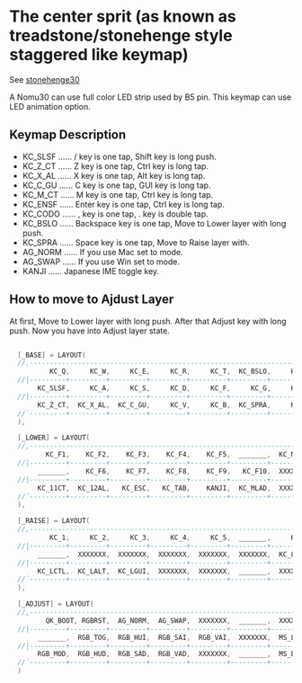 # The center sprit (as known as treadstone/stonehenge style staggered like keymap)

See [stonehenge30](https://github.com/marksard/qmk_firmware/tree/my_customize/keyboards/stonehenge30)  

A Nomu30 can use full color LED strip used by B5 pin. This keymap can use LED animation option.  

## Keymap Description

- KC_SLSF ...... / key is one tap, Shift key is long push.
- KC_Z_CT ...... Z key is one tap, Ctrl key is long tap.
- KC_X_AL ...... X key is one tap, Alt key is long tap.
- KC_C_GU ...... C key is one tap, GUI key is long tap.
- KC_M_CT ...... M key is one tap, Ctrl key is long tap.
- KC_ENSF ...... Enter key is one tap, Ctrl key is long tap.
- KC_CODO ...... , key is one tap, . key is double tap.
- KC_BSLO ...... Backspace key is one tap, Move to Lower layer with long push.
- KC_SPRA ...... Space key is one tap, Move to Raise layer with.
- AG_NORM ...... If you use Mac set to mode.
- AG_SWAP ...... If you use Win set to mode.
- KANJI ...... Japanese IME toggle key.

## How to move to Ajdust Layer

At first, Move to Lower layer with long push. After that Adjust key with long push. Now you have into Adjust layer state.

```c

  [_BASE] = LAYOUT(
  //,-------------------------------------------------------------------------------------------------------------.
          KC_Q,     KC_W,     KC_E,     KC_R,     KC_T,  KC_BSLO,     KC_Y,     KC_U,     KC_I,     KC_O,     KC_P,
  //|---------+---------+---------+---------+---------+---------+---------+---------+---------+---------+---------|
       KC_SLSF,     KC_A,     KC_S,     KC_D,     KC_F,     KC_G,     KC_H,     KC_J,     KC_K,     KC_L,  KC_ENSF,
  //|---------+---------+---------+---------+---------+---------+---------+---------+---------+---------+---------|
       KC_Z_CT,  KC_X_AL,  KC_C_GU,     KC_V,     KC_B,  KC_SPRA,     KC_N,  KC_M_CT,  KC_CODO
  //`---------+---------+---------+---------+---------+---------+---------+---------+---------'
  ),

  [_LOWER] = LAYOUT(
  //,-------------------------------------------------------------------------------------------------------------.
         KC_F1,    KC_F2,    KC_F3,    KC_F4,    KC_F5,  _______,  KC_MINS,   KC_EQL,  KC_INT3,  KC_LBRC,  KC_RBRC,
  //|---------+---------+---------+---------+---------+---------+---------+---------+---------+---------+---------|
       _______,    KC_F6,    KC_F7,    KC_F8,    KC_F9,   KC_F10,  XXXXXXX,  XXXXXXX,  KC_SCLN,  KC_QUOT,  KC_BSSF,
  //|---------+---------+---------+---------+---------+---------+---------+---------+---------+---------+---------|
       KC_11CT,  KC_12AL,   KC_ESC,   KC_TAB,    KANJI,  KC_MLAD,  XXXXXXX,  KC_COMM,   KC_DOT
  //`---------+---------+---------+---------+---------+---------+---------+---------+---------'
  ),

  [_RAISE] = LAYOUT(
  //,-------------------------------------------------------------------------------------------------------------.
          KC_1,     KC_2,     KC_3,     KC_4,     KC_5,  _______,     KC_6,     KC_7,     KC_8,     KC_9,     KC_0,
  //|---------+---------+---------+---------+---------+---------+---------+---------+---------+---------+---------|
       _______,  XXXXXXX,  XXXXXXX,  XXXXXXX,  XXXXXXX,  XXXXXXX,  KC_LEFT,  KC_DOWN,    KC_UP,  KC_RGHT,  KC_LSFT,
  //|---------+---------+---------+---------+---------+---------+---------+---------+---------+---------+---------|
       KC_LCTL,  KC_LALT,  KC_LGUI,  XXXXXXX,  XXXXXXX,  _______,  XXXXXXX,  KC_SLSH,  KC_INT1
  //`---------+---------+---------+---------+---------+---------+---------+---------+---------'
  ),

  [_ADJUST] = LAYOUT(
  //,-------------------------------------------------------------------------------------------------------------.
         QK_BOOT, RGBRST,  AG_NORM,  AG_SWAP,  XXXXXXX,  _______,  XXXXXXX,  XXXXXXX,  XXXXXXX,  XXXXXXX,  XXXXXXX,
  //|---------+---------+---------+---------+---------+---------+---------+---------+---------+---------+---------|
       _______,  RGB_TOG,  RGB_HUI,  RGB_SAI,  RGB_VAI,  XXXXXXX,  MS_LEFT,  MS_DOWN,  MS_UP,    MS_RGHT,  XXXXXXX,
  //|---------+---------+---------+---------+---------+---------+---------+---------+---------+---------+---------|
       RGB_MOD,  RGB_HUD,  RGB_SAD,  RGB_VAD,  XXXXXXX,  _______,  MS_BTN1,  MS_BTN2,  XXXXXXX
  //`---------+---------+---------+---------+---------+---------+---------+---------+---------'
  )

```
